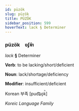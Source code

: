 ```yaml
---
id: püzök
slug: püzök
title: PÜZÖK
sidebar_position: 599
hoverText: lack § Determiner
---
```


### püzök&emsp;<span kind="abugida">ʋʄⱴ̑ı</span>

*lack* **§** Determiner

**Verb**: to be lacking/short/deficient

**Noun**: lack/shortage/deficiency

**Modifier**: insufficient/deficient

Korean 부족 [pud͡ʑo̞k̚]

*Koreic Language Family*